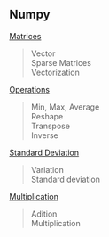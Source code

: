 ## Numpy

[Matrices](./matrices/)  
> Vector  
> Sparse Matrices  
> Vectorization  

[Operations](./operations/)  
> Min, Max, Average  
> Reshape  
> Transpose  
> Inverse  

[Standard Deviation](./standard_deviation/)  
> Variation  
> Standard deviation  

[Multiplication](./multiplication/)  
> Adition  
> Multiplication  